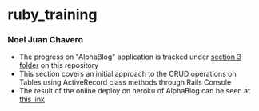 # ruby_training

### Noel Juan Chavero

* The progress on "AlphaBlog" application is tracked under [section 3 folder](../section_3_exercises/rails_6_projects/alpha_blog/) on this repository
* This section covers an initial approach to the CRUD operations on Tables using ActiveRecord class methods through Rails Console
* The result of the online deploy on heroku of AlphaBlog can be seen at [this link](alpha-blog-noel.herokuapp.com)
